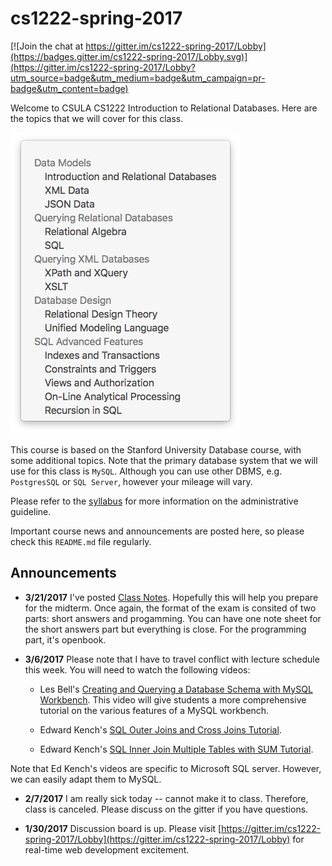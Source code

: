 # cs1222-spring-2017

[![Join the chat at https://gitter.im/cs1222-spring-2017/Lobby](https://badges.gitter.im/cs1222-spring-2017/Lobby.svg)](https://gitter.im/cs1222-spring-2017/Lobby?utm_source=badge&utm_medium=badge&utm_campaign=pr-badge&utm_content=badge)

Welcome to CSULA CS1222 Introduction to Relational Databases.  Here are the topics that we will cover for this class.  

![overview](resources/images/plan.png)

This course is based on the Stanford University Database course, with some additional topics.  Note that the primary database system that we will use for this class is
`MySQL`.  Although you can use other DBMS, e.g. `PostgresSQL` or `SQL Server`, however your mileage will vary.

Please refer to the [syllabus](SYLLABUS.md) for more information on the administrative guideline.

Important course news and announcements are posted here, so please check this `README.md` file regularly.

## Announcements

- **3/21/2017** I've posted [Class Notes](CLASSNOTES.md).  Hopefully this will help you prepare for the midterm.  Once again, the format of the exam is consited of two parts: short answers and progamming.  You can have one note sheet for the short answers part but everything is close.  For the programming part, it's openbook.

- **3/6/2017** Please note that I have to travel conflict with lecture schedule this week.  You will need to watch the following videos:

  - Les Bell's [Creating and Querying a Database Schema with MySQL Workbench](https://youtu.be/EL39BGSUkzw).  This video will give students a more comprehensive tutorial on the various features of a MySQL workbench.

  - Edward Kench's [SQL Outer Joins and Cross Joins Tutorial](https://youtu.be/3t2X1jczt4g).

  - Edward Kench's [SQL Inner Join Multiple Tables with SUM Tutorial](https://youtu.be/NuJn9TVCuK0).

Note that Ed Kench's videos are specific to Microsoft SQL server.  However, we can easily adapt them to MySQL.

- **2/7/2017** I am really sick today -- cannot make it to class.  Therefore, class is canceled.  Please discuss on the gitter if you have questions.

- **1/30/2017** Discussion board is up.  Please visit [https://gitter.im/cs1222-spring-2017/Lobby](https://gitter.im/cs1222-spring-2017/Lobby) for real-time web development excitement.

